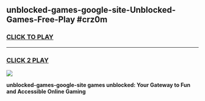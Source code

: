 
## unblocked-games-google-site-Unblocked-Games-Free-Play #crz0m
<h3>
<a href="https://us.freeplayer.one?title=unblocked-games-google-site&ref=9M">CLICK TO PLAY</a></h3>
<hr>

<h3>
<a href="https://us.freeplayer.one?title=unblocked-games-google-site&ref=9M">CLICK 2 PLAY</a>
  
</h3>

<a href="https://us.freeplayer.one?title=unblocked-games-google-site&ref=9M"><img src="https://clearcache.store/games.png"></a>


**unblocked-games-google-site games unblocked: Your Gateway to Fun and Accessible Online Gaming**
